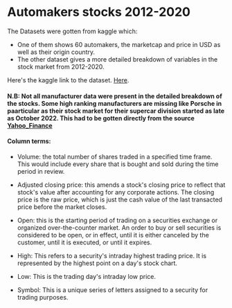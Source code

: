 # Automakers stocks 2012-2020
The Datasets were gotten from kaggle which:
- One of them shows 60 automakers, the marketcap and price in USD as well as their origin country.
- The other dataset gives a more detailed breakdown of variables in the stock market from 2012-2020.

Here's the kaggle link to the dataset. [Here](https://www.kaggle.com/datasets/prasertk/top-48-automakers-daily-stock-prices-20102022).

#### N.B: Not all manufacturer data were present in the detailed breakdown of the stocks. Some high ranking manufacturers are missing like Porsche in paarticular as their stock market for their supercar division started as late as October 2022. This had to be gotten directly from the source [Yahoo_Finance](https://finance.yahoo.com/quote/P911.DE/history?period1=1325376000&period2=1640908800&interval=1d&filter=history&frequency=1d&includeAdjustedClose=true)

#### Column terms:
- Volume:  the total number of shares traded in a specified time frame. This would include every share that is bought and sold during the time period in review.
  
- Adjusted closing price: this amends a stock's closing price to reflect that stock's value after accounting for any corporate actions. The closing price is the raw price, which is just the cash value of the last transacted price before the market closes.
- Open: this is the starting period of trading on a securities exchange or organized over-the-counter market. An order to buy or sell securities is considered to be open, or in effect, until it is either canceled by the customer, until it is executed, or until it expires.
- High: This refers to a security's intraday highest trading price. It is represented by the highest point on a day's stock chart.
- Low: This is the trading day's intraday low price.
- Symbol: This is a unique series of letters assigned to a security for trading purposes. 
